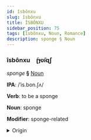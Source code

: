 ```yaml
---
id: îsbônxu
slug: îsbônxu
title: ÎSBÔNXU
sidebar_position: 75
tags: [îsbônxu, Noun, Romance]
description: sponge § Noun
---
```


### îsbônxu&emsp;<span kind="abugida">ɽ́ɟʋ̃ıɋʃ</span>

*sponge* **§** [Noun](../../tags/Noun)

**IPA**: /ˈis.bon.ʃʌ/

**Verb**: to be a sponge

**Noun**: sponge

**Modifier**: sponge-related

<details>
    <summary>Origin</summary>
    Portuguese esponja /isˈpõ.ʒɐ/<br/>
    <em>Romance Language Family</em>
</details>